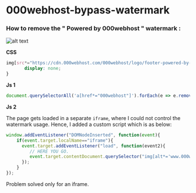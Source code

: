 # 000webhost-bypass-watermark

### How to remove the " Powered by 000webhost " watermark :

![alt text](https://cdn.000webhost.com/000webhost/logo/footer-powered-by-000webhost-white2.png)

**CSS**

```css
img[src*="https://cdn.000webhost.com/000webhost/logo/footer-powered-by-000webhost-white2.png"] {
       display: none;
}
```

**Js 1**

```javascript
document.querySelectorAll('a[href*="000webhost"]').forEach(e => e.remove());
```

**Js 2**

The page gets loaded in a separate `iframe`, where I could not control the watermark usage. Hence, I added a custom script which is as below:

```javascript
window.addEventListener("DOMNodeInserted", function(event){
    if(event.target.localName=="iframe"){
      event.target.addEventListener("load", function(event2){
         // HERE YOU GO.
         event.target.contentDocument.querySelector("img[alt*='www.000webhost.com']").style.cssText = "display: none;";
      });
    }
});
```
Problem solved only for an iframe.
